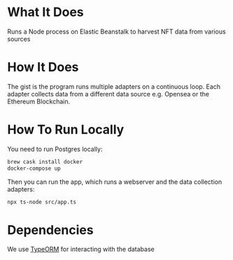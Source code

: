 # What It Does
Runs a Node process on Elastic Beanstalk to harvest NFT data from various sources

# How It Does
The gist is the program runs multiple adapters on a continuous loop. Each adapter collects data from a different data source e.g. Opensea or the Ethereum Blockchain.

# How To Run Locally
You need to run Postgres locally:
```bash
brew cask install docker
docker-compose up
```

Then you can run the app, which runs a webserver and the data collection adapters:
```bash
npx ts-node src/app.ts 
```

# Dependencies
We use [TypeORM](https://github.com/typeorm/typeorm) for interacting with the database
